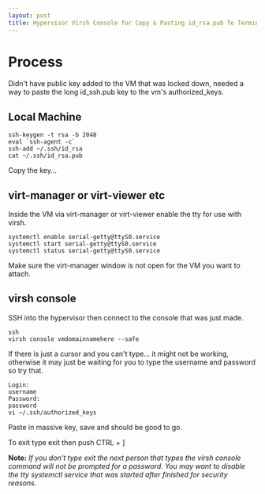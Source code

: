 ```yaml
---
layout: post
title: Hypervisor Virsh Console for Copy & Pasting id_rsa.pub To Terminal of VM
---
```


# Process #

Didn't have public key added to the VM that was locked down, needed a way to paste the long id_ssh.pub key to the vm's authorized_keys.

## Local Machine ##

```
ssh-keygen -t rsa -b 2048
eval `ssh-agent -c` 
ssh-add ~/.ssh/id_rsa
cat ~/.ssh/id_rsa.pub
```

Copy the key...

## virt-manager or virt-viewer etc ##

Inside the VM via virt-manager or virt-viewer enable the tty for use with virsh.

```
systemctl enable serial-getty@ttyS0.service
systemctl start serial-getty@ttyS0.service
systemctl status serial-getty@ttyS0.service
```

Make sure the virt-manager window is not open for the VM you want to attach.

## virsh console ##

SSH into the hypervisor then connect to the console that was just made.

```
ssh 
virsh console vmdomainnamehere --safe
```

If there is just a cursor and you can't type... it might not be working, otherwise it may just be waiting for you to type the username and password so try that.

```
Login:
username
Password:
password
vi ~/.ssh/authorized_keys
```

Paste in massive key, save and should be good to go.

To exit type exit then push CTRL + ]

**Note:** *If you don't type exit the next person that types the virsh console command will not be prompted for a password. You may want to disable the tty systemctl service that was started after finished for security reasons.*
